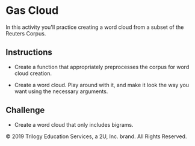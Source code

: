  # Gas Cloud

In this activity you'll practice creating a word cloud from a subset of the Reuters Corpus.

## Instructions

* Create a function that appropriately preprocesses the corpus for word cloud creation.

* Create a word cloud. Play around with it, and make it look the way you want using the necessary arguments. 

## Challenge

* Create a word cloud that only includes bigrams. 

© 2019 Trilogy Education Services, a 2U, Inc. brand. All Rights Reserved.
